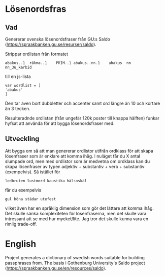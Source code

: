 # Lösenordsfras

## Vad

Genererar svenska lösenordsfraser från GU:s Saldo (https://spraakbanken.gu.se/resurser/saldo).

Strippar ordlistan från formatet

`abakus..1	räkna..1	PRIM..1	abakus..nn.1	abakus	nn	nn_3u_karbid`

till en js-lista

```
var wordlist = [
'abakus'
] 
```

Den tar även bort dubbletter och accenter samt ord längre än 10 och kortare än 3 tecken.

Resulteradnde ordlistan (från ungefär 120k poster till knappa hälften) funkar hyfsat att använda för att bygga lösenordsfraser med.

## Utveckling

Att bygga om så att man genererar ordlistor utifrån ordklass för att skapa lösenfraser som är enklare att komma ihåg. I nuläget får du X antal slumpade ord, men med ordlistor som är medvetna om ordklass kan du skapa lösenfraser av typen adjektiv + substantiv + verb + substantiv (exempelvis). Så istället för 

`ledbruten lustmord kaustika hälsoskäl`

får du exempelvis

`gul höna städar utefest`

vilket även har en språklig dimension som gör det lättare att komma ihåg. Det skulle sänka komplexiteten för lösenfraserna, men det skulle vara intressant att se med hur mycket/lite. Jag tror det skulle kunna vara en rimlig trade-off.

# English

Project generates a dictionary of swedish words suitable for building passphrases from. The basis i Gothenburg University's Saldo project (https://spraakbanken.gu.se/en/resources/saldo).
